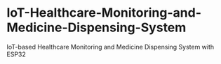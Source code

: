 # IoT-Healthcare-Monitoring-and-Medicine-Dispensing-System
IoT-based Healthcare Monitoring and Medicine Dispensing System with ESP32
